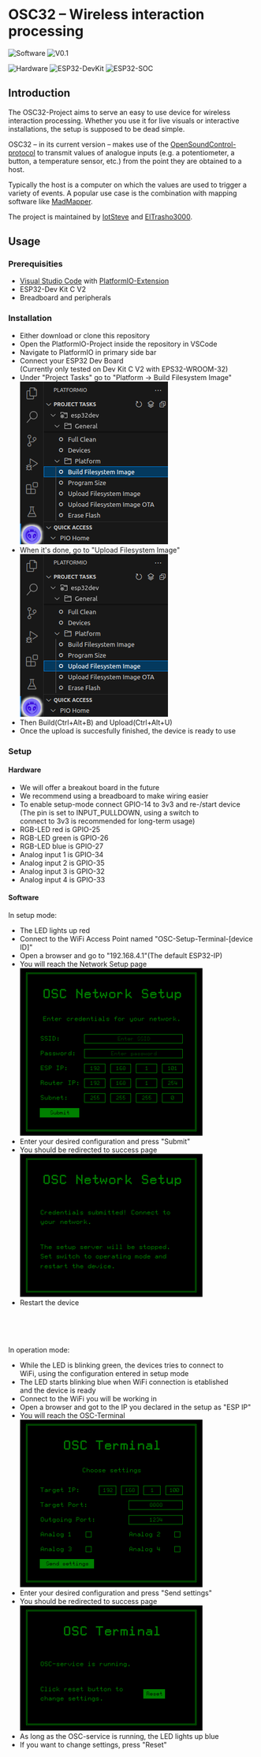 # OSC32 – Wireless interaction processing
![Software](https://img.shields.io/badge/Software-darkslategrey)
![V0.1](https://img.shields.io/badge/Version-0.1-darkred?labelColor=black)

![Hardware](https://img.shields.io/badge/Hardware-darkslategrey)
![ESP32-DevKit](https://img.shields.io/badge/Dev_Kit_C-V2-darkred?labelColor=black)
![ESP32-SOC](https://img.shields.io/badge/ESP32-WROOM--32-darkred?labelColor=black)
## Introduction
The OSC32-Project aims to serve an easy to use device for wireless interaction processing. Whether you use it for live visuals or interactive installations, the setup is supposed to be dead simple.

OSC32 – in its current version – makes use of the [OpenSoundControl-protocol](https://opensoundcontrol.stanford.edu/) to transmit values of analogue inputs (e.g. a potentiometer, a button, a temperature sensor, etc.) from the point they are obtained to a host. 

Typically the host is a computer on which the values are used to trigger a variety of events. A popular use case is the combination with mapping software like [MadMapper](https://madmapper.com/).

The project is maintained by [IotSteve](https://github.com/IoTSteve/) and [ElTrasho3000](https://github.com/ElTrasho3000/).

## Usage
### Prerequisities
- [Visual Studio Code](https://code.visualstudio.com/) with [PlatformIO-Extension](https://platformio.org/)
- ESP32-Dev Kit C V2
- Breadboard and peripherals
### Installation
- Either download or clone this repository
- Open the PlatformIO-Project inside the repository in VSCode
- Navigate to PlatformIO in primary side bar
- Connect your ESP32 Dev Board\
(Currently only tested on Dev Kit C V2 with EPS32-WROOM-32)
- Under "Project Tasks" go to "Platform -> Build Filesystem Image"\
![Build](resources/BuildFilesystemImage.png)
- When it's done, go to "Upload Filesystem Image"\
![Upload](resources/UploadFilesystemImage.png)
- Then Build(Ctrl+Alt+B) and Upload(Ctrl+Alt+U)
- Once the upload is succesfully finished, the device is ready to use
### Setup
#### Hardware
- We will offer a breakout board in the future
- We recommend using a breadboard to make wiring easier
- To enable setup-mode connect GPIO-14 to 3v3 and re-/start device\
(The pin is set to INPUT_PULLDOWN, using a switch to\
connect to 3v3 is recommended for long-term usage)
- RGB-LED red is GPIO-25
- RGB-LED green is GPIO-26
- RGB-LED blue is GPIO-27
- Analog input 1 is GPIO-34
- Analog input 2 is GPIO-35
- Analog input 3 is GPIO-32
- Analog input 4 is GPIO-33

#### Software
In setup mode:
- The LED lights up red
- Connect to the WiFi Access Point named "OSC-Setup-Terminal-[device ID]"
- Open a browser and go to "192.168.4.1"(The default ESP32-IP)
- You will reach the Network Setup page\
![NetSet](resources/NetSet.png)
- Enter your desired configuration and press "Submit"
- You should be redirected to success page\
![NetSetSuccess](resources/NetSetSuccess.png)
- Restart the device
</br>
</br>
</br>

In operation mode:
- While the LED is blinking green, the devices tries to connect to\
WiFi, using the configuration entered in setup mode
- The LED starts blinking blue when WiFi connection is etablished\
and the device is ready
- Connect to the WiFi you will be working in
- Open a browser and got to the IP you declared in the setup as "ESP IP"
- You will reach the OSC-Terminal\
![OSCsetings](resources/OSCsettings.png)
- Enter your desired configuration and press "Send settings"
- You should be redirected to success page\
![OSCrunning](resources/OSCrunning.png)
- As long as the OSC-service is running, the LED lights up blue
- If you want to change settings, press "Reset"